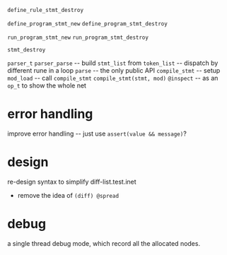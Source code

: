 `define_rule_stmt_destroy`

`define_program_stmt_new`
`define_program_stmt_destroy`

`run_program_stmt_new`
`run_program_stmt_destroy`

`stmt_destroy`

`parser_t`
`parser_parse` -- build `stmt_list` from `token_list` -- dispatch by different rune in a loop
`parse` -- the only public API
`compile_stmt` -- setup
`mod_load` -- call `compile_stmt`
`compile_stmt(stmt, mod)`
`@inspect` -- as an `op_t` to show the whole net

# error handling

improve error handling -- just use `assert(value && message)`?

# design

re-design syntax to simplify diff-list.test.inet

- remove the idea of `(diff) @spread`

# debug

a single thread debug mode, which record all the allocated nodes.

